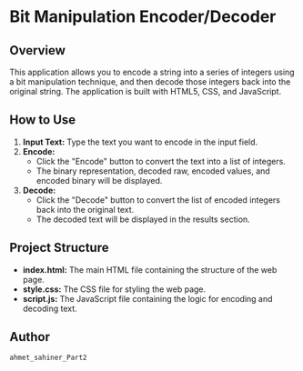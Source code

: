 # Bit Manipulation Encoder/Decoder

## Overview
This application allows you to encode a string into a series of integers using a bit manipulation technique, and then decode those integers back into the original string. The application is built with HTML5, CSS, and JavaScript.

## How to Use
1. **Input Text:** Type the text you want to encode in the input field.
2. **Encode:**
   - Click the "Encode" button to convert the text into a list of integers.
   - The binary representation, decoded raw, encoded values, and encoded binary will be displayed.
3. **Decode:**
   - Click the "Decode" button to convert the list of encoded integers back into the original text.
   - The decoded text will be displayed in the results section.

## Project Structure
- **index.html:** The main HTML file containing the structure of the web page.
- **style.css:** The CSS file for styling the web page.
- **script.js:** The JavaScript file containing the logic for encoding and decoding text.

## Author
`ahmet_sahiner_Part2`
